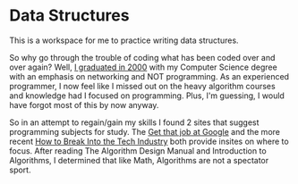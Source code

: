 # Data Structures

This is a workspace for me to practice writing data structures.

So why go through the trouble of coding what has been coded over and over again?  Well, [I graduated in 2000](https://www.linkedin.com/in/rahible) with my Computer Science degree with an emphasis on networking and NOT programming.  As an experienced programmer, I now feel like I missed out on the heavy algorithm courses and knowledge had I focused on programming.  Plus, I'm guessing, I would have forgot most of this by now anyway.

So in an attempt to regain/gain my skills I found 2 sites that suggest programming subjects for study.  The [Get that job at Google](http://steve-yegge.blogspot.com/2008/03/get-that-job-at-google.html) and the more recent [How to Break Into the Tech Industry](http://haseebq.com/blog/#study)  both provide insites on where to focus.  After reading The Algorithm Design Manual and Introduction to Algorithms, I determined that like Math, Algorithms are not a spectator sport.

